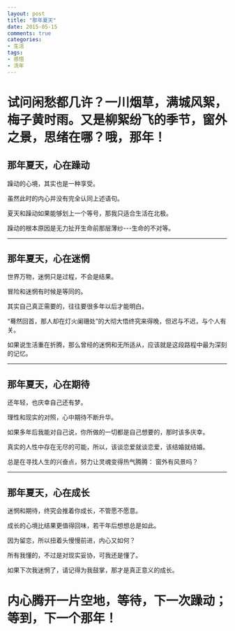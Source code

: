 ```yaml
---
layout: post
title: "那年夏天"
date: 2015-05-15
comments: true
categories: 
- 生活
tags:
- 感悟
- 流年
---
```


# 试问闲愁都几许？一川烟草，满城风絮，梅子黄时雨。又是柳絮纷飞的季节，窗外之景，思绪在哪？哦，那年！


## 那年夏天，心在躁动

躁动的心境，其实也是一种享受。

虽然此时的内心并没有完全认同上述语句。

夏天和躁动如果能够划上一个等号，那我只适合生活在北极。

躁动的根本原因是无力扯开生命前那层薄纱---生命的不对等。

------------------------------------------

## 那年夏天，心在迷惘

世界万物，迷惘只是过程，不会是结果。
  
冒险和迷惘有时候是等同的。

其实自己真正需要的，往往要很多年以后才能明白。  

“蓦然回首，那人却在灯火阑珊处”的大彻大悟终究来得晚，但迟与不迟，与个人有关。  

如果说生活重在折腾，那么曾经的迷惘和无所适从，应该就是这段路程中最为深刻的记忆。

--------------------------------------------------------------

## 那年夏天，心在期待

还年轻，也庆幸自己还有梦。 
 
理性和现实的对照，心中期待不断升华。

如果多年后我能对自己说，你所做的一切都是自己想要的，那时该多庆幸。

真实的人性中存在无尽的可能，所以，该谈恋爱就谈恋爱，该结婚就结婚。

总是在寻找人生的兴奋点，努力让灵魂变得热气腾腾： 窗外有风景吗？

--------------------------------------------------------------------

## 那年夏天，心在成长

迷惘和期待，终究会推着你成长，不管愿不愿意。 
 
成长的心境比结果更值得回味，若干年后想想总是如此。

因为留恋，所以扭着头慢慢前进，内心又如何？

所有我懂的，不过是对现实妥协，可我还是懂了。

如果下次我迷惘了，请记得为我鼓掌，那才是真正意义的成长。


# 内心腾开一片空地，等待，下一次躁动；等到，下一个那年！




